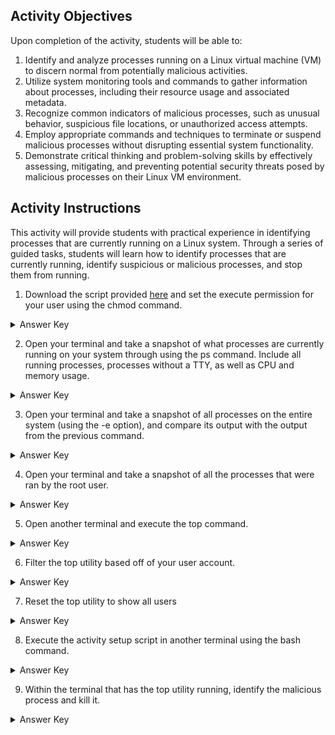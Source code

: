 ## Activity Objectives

Upon completion of the activity, students will be able to:
1. Identify and analyze processes running on a Linux virtual machine (VM) to discern normal from potentially malicious activities.
2. Utilize system monitoring tools and commands to gather information about processes, including their resource usage and associated metadata.
3. Recognize common indicators of malicious processes, such as unusual behavior, suspicious file locations, or unauthorized access attempts.
4. Employ appropriate commands and techniques to terminate or suspend malicious processes without disrupting essential system functionality.
5. Demonstrate critical thinking and problem-solving skills by effectively assessing, mitigating, and preventing potential security threats posed by malicious processes on their Linux VM environment.

## Activity Instructions
This activity will provide students with practical experience in identifying processes that are currently running on a Linux system. Through a series of guided tasks, students will learn how to identify processes that are currently running, identify suspicious or malicious processes, and stop them from running.
1. Download the script provided [here](https://drive.google.com/file/d/1YyHCUYy5-YsO3VreWwGH3_mUZDmvXL1H/view?usp=sharing) and set the execute permission for your user using the chmod command.
<details closed> 
   <summary>Answer Key</summary>
   <code>sudo chmod u+x /pathtoFile/4.6.1-ActivitySetupScript.sh</code>
</details>

2. Open your terminal and take a snapshot of what processes are currently running on your system through using the ps command. Include all running processes, processes without a TTY, as well as CPU and memory usage.
<details closed>
   <summary>Answer Key</summary>
   <code>ps aux</code>
 </details>

3. Open your terminal and take a snapshot of all processes on the entire system (using the -e option), and compare its output with the output from the previous command.
<details closed>
   <summary>Answer Key</summary>
   <code>ps ux -e</code>
</details>

4. Open your terminal and take a snapshot of all the processes that were ran by the root user.
<details closed>
   <summary>Answer Key</summary>
   <code>ps -u root</code>
</details>

5. Open another terminal and execute the top command.
<details closed>
   <summary>Answer Key</summary>
   <code>top</code>
</details>

6. Filter the top utility based off of your user account.
<details closed>
   <summary>Answer Key</summary>
   Press the <code>u</code> key and when prompted enter your user account name.
 </details>

7. Reset the top utility to show all users
<details closed>
   <summary>Answer Key</summary>
   Press the <code>u</code> key and when prompted leave it blank and press enter.
</details>

8. Execute the activity setup script in another terminal using the bash command.
<details closed>
   <summary>Answer Key</summary>
   <code>sudo bash /pathToFile/4.6.1-ActivitySetupScript.sh</code>
</details>

9. Within the terminal that has the top utility running, identify the malicious process and kill it.
<details closed>
   <summary>Answer Key</summary>
   <code>sudo killall dd</code>
</details>
